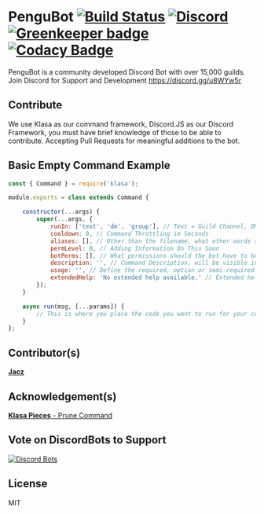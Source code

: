 # PenguBot [![Build Status](https://travis-ci.org/AdityaTD/PenguBot.svg?branch=master)](https://travis-ci.org/AdityaTD/PenguBot) [![Discord](https://discordapp.com/api/guilds/303195322514014210/embed.png)](https://discord.gg/u8WYw5r) [![Greenkeeper badge](https://badges.greenkeeper.io/AdityaTD/PenguBot.svg)](https://greenkeeper.io/) [![Codacy Badge](https://api.codacy.com/project/badge/Grade/112e816149814ef1a83d9a376cf566b5)](https://www.codacy.com/app/adityatripathidelhi/PenguBot?utm_source=github.com&amp;utm_medium=referral&amp;utm_content=AdityaTD/PenguBot&amp;utm_campaign=Badge_Grade)

PenguBot is a community developed Discord Bot with over 15,000 guilds.
Join Discord for Support and Development https://discord.gg/u8WYw5r

## Contribute
We use Klasa as our command framework, Discord.JS as our Discord Framework, you must have brief knowledge of those to be able to contribute. Accepting Pull Requests for meaningful additions to the bot.

## Basic Empty Command Example
```js
const { Command } = require('klasa');

module.exports = class extends Command {

    constructor(...args) {
        super(...args, {
            runIn: ['text', 'dm', 'group'], // Text = Guild Channel, DM = DM Channel and Group = Group Channel (For Selfbots)
            cooldown: 0, // Command Throttling in Seconds
            aliases: [], // Other than the filename, what other words should trigger the command
            permLevel: 0, // Adding Information On This Soon
            botPerms: [], // What permissions should the bot have to be able to use this command.
            description: '', // Command Description, will be visible in help command and website.
            usage: '', // Define the required, option or semi-required arguments here.
            extendedHelp: 'No extended help available.' // Extended help on how to use the command.
        });
    }

    async run(msg, [...params]) {
        // This is where you place the code you want to run for your command
    }
};
```

## Contributor(s)
[**Jacz**](https://github.com/MrJacz)

## Acknowledgement(s)
[**Klasa Pieces** - Prune Command](https://github.com/dirigeants/klasa-pieces/)

## Vote on DiscordBots to Support
[![Discord Bots](https://discordbots.org/api/widget/303181184718995457.svg)](https://discordbots.org/bot/303181184718995457/vote)

## License
MIT
